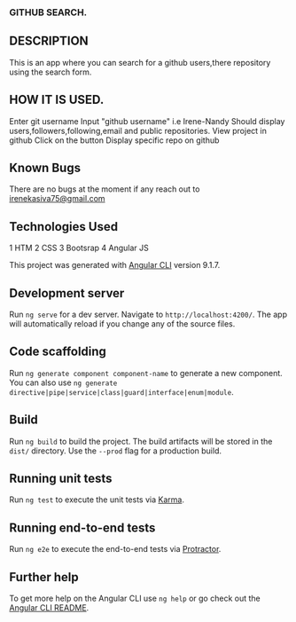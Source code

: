 ### GITHUB SEARCH.

## DESCRIPTION

This is an app where you can search for a github users,there repository using the search form.

## HOW IT IS USED.
Enter git username	Input "github username" i.e Irene-Nandy	Should display users,followers,following,email and public repositories.
View project in github	Click on the button	Display specific repo on github

## Known Bugs
There are no bugs at the moment if any reach out to irenekasiva75@gmail.com

## Technologies Used
1 HTM
2 CSS
3 Bootsrap
4 Angular JS

This project was generated with [Angular CLI](https://github.com/angular/angular-cli) version 9.1.7.

## Development server

Run `ng serve` for a dev server. Navigate to `http://localhost:4200/`. The app will automatically reload if you change any of the source files.

## Code scaffolding

Run `ng generate component component-name` to generate a new component. You can also use `ng generate directive|pipe|service|class|guard|interface|enum|module`.

## Build

Run `ng build` to build the project. The build artifacts will be stored in the `dist/` directory. Use the `--prod` flag for a production build.

## Running unit tests

Run `ng test` to execute the unit tests via [Karma](https://karma-runner.github.io).

## Running end-to-end tests

Run `ng e2e` to execute the end-to-end tests via [Protractor](http://www.protractortest.org/).

## Further help

To get more help on the Angular CLI use `ng help` or go check out the [Angular CLI README](https://github.com/angular/angular-cli/blob/master/README.md).
